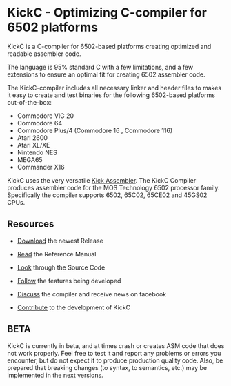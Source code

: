 # KickC - Optimizing C-compiler for 6502 platforms  

KickC is a C-compiler for 6502-based platforms creating optimized and readable assembler code.

The language is 95% standard C with a few limitations, and a few extensions to ensure an optimal fit for creating 6502 assembler code.

The KickC-compiler includes all necessary linker and header files to makes it easy to create and test binaries for the following 6502-based platforms out-of-the-box:
- Commodore VIC 20
- Commodore 64
- Commodore Plus/4 (Commodore 16 ,  Commodore 116)
- Atari 2600
- Atari XL/XE 
- Nintendo NES
- MEGA65
- Commander X16

KickC uses the very versatile [Kick Assembler](http://theweb.dk/KickAssembler). The KickC Compiler produces assembler code for the MOS Technology 6502 processor family. Specifically the compiler supports 6502, 65C02, 65CE02 and 45GS02 CPUs.

## Resources

* [Download](https://gitlab.com/camelot/kickc/-/releases) the newest Release 

* [Read](https://docs.google.com/document/d/1JE-Lt5apM-g4tZN3LS4TDbPKYgXuBz294enS9Oc4HXM/edit?usp=sharing) the Reference Manual

* [Look](https://gitlab.com/camelot/kickc/tree/master) through the Source Code

* [Follow](https://gitlab.com/camelot/kickc/issues) the features being developed

* [Discuss](https://www.facebook.com/groups/302286200587943/) the compiler and receive news on facebook

* [Contribute](https://gitlab.com/camelot/kickc/blob/master/CONTRIBUTING.md) to the development of KickC 

## BETA

KickC is currently in beta, and at times crash or creates ASM code that does not work properly. 
Feel free to test it and report any problems or errors you encounter, but do not expect it to produce production quality code.
Also, be prepared that breaking changes (to syntax, to semantics, etc.) may be implemented in the next versions.
